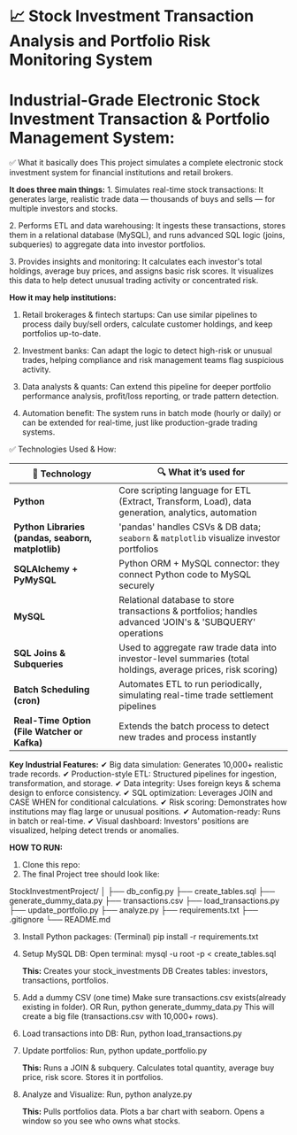 # 📈 Stock Investment Transaction Analysis and Portfolio Risk Monitoring System

# Industrial-Grade Electronic Stock Investment Transaction & Portfolio Management System:

✅ What it basically does
This project simulates a complete electronic stock investment system for financial institutions and retail brokers.

**It does three main things:**
1️. Simulates real-time stock transactions:
It generates large, realistic trade data — thousands of buys and sells — for multiple investors and stocks.

2️. Performs ETL and data warehousing:
It ingests these transactions, stores them in a relational database (MySQL), and runs advanced SQL logic (joins, subqueries) to aggregate data into investor portfolios.

3️. Provides insights and monitoring:
It calculates each investor's total holdings, average buy prices, and assigns basic risk scores. It visualizes this data to help detect unusual trading activity or concentrated risk.

**How it may help institutions:**

1. Retail brokerages & fintech startups:
Can use similar pipelines to process daily buy/sell orders, calculate customer holdings, and keep portfolios up-to-date.

2. Investment banks:
Can adapt the logic to detect high-risk or unusual trades, helping compliance and risk management teams flag suspicious activity.

3. Data analysts & quants:
Can extend this pipeline for deeper portfolio performance analysis, profit/loss reporting, or trade pattern detection.

4. Automation benefit:
The system runs in batch mode (hourly or daily) or can be extended for real-time, just like production-grade trading systems.



✅ Technologies Used & How:

| 📌 **Technology**                                  | 🔍 **What it’s used for**                                                                                     |
| -------------------------------------------------- | ------------------------------------------------------------------------------------------------------------- |
| **Python**                                         | Core scripting language for ETL (Extract, Transform, Load), data generation, analytics, automation            |
| **Python Libraries (pandas, seaborn, matplotlib)** | 'pandas' handles CSVs & DB data; `seaborn` & `matplotlib` visualize investor portfolios                       |
| **SQLAlchemy + PyMySQL**                           | Python ORM + MySQL connector: they connect Python code to MySQL securely                                      |
| **MySQL**                                          | Relational database to store transactions & portfolios; handles advanced 'JOIN's & 'SUBQUERY' operations      |
| **SQL Joins & Subqueries**                         | Used to aggregate raw trade data into investor-level summaries (total holdings, average prices, risk scoring) |
| **Batch Scheduling (cron)**                        | Automates ETL to run periodically, simulating real-time trade settlement pipelines                            |
| **Real-Time Option (File Watcher or Kafka)**       | Extends the batch process to detect new trades and process instantly                                          |


**Key Industrial Features:**
✔ Big data simulation: Generates 10,000+ realistic trade records.
✔ Production-style ETL: Structured pipelines for ingestion, transformation, and storage.
✔ Data integrity: Uses foreign keys & schema design to enforce consistency.
✔ SQL optimization: Leverages JOIN and CASE WHEN for conditional calculations.
✔ Risk scoring: Demonstrates how institutions may flag large or unusual positions.
✔ Automation-ready: Runs in batch or real-time.
✔ Visual dashboard: Investors' positions are visualized, helping detect trends or anomalies.



**HOW TO RUN:**

1. Clone this repo:
2. The final Project tree should look like:
   
StockInvestmentProject/
│
├── db_config.py
├── create_tables.sql
├── generate_dummy_data.py
├── transactions.csv
├── load_transactions.py
├── update_portfolio.py
├── analyze.py
├── requirements.txt
├── .gitignore
└── README.md

3. Install Python packages:
   (Terminal)
   pip install -r requirements.txt

4. Setup MySQL DB:
   Open terminal:
   mysql -u root -p < create_tables.sql
   
   **This:**
   Creates your stock_investments DB
   Creates tables: investors, transactions, portfolios.

5. Add a dummy CSV (one time)
   Make sure transactions.csv exists(already existing in folder).
   OR Run,
   python generate_dummy_data.py
   This will create a big file (transactions.csv with 10,000+ rows).

6. Load transactions into DB:
   Run,
   python load_transactions.py

8. Update portfolios:
   Run,
   python update_portfolio.py

   **This:**
     Runs a JOIN & subquery.
     Calculates total quantity, average buy price, risk score.
     Stores it in portfolios.


9. Analyze and Visualize:
   Run,
   python analyze.py

   **This:**
    Pulls portfolios data.
    Plots a bar chart with seaborn.
    Opens a window so you see who owns what stocks.












